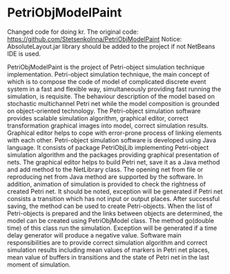 # PetriObjModelPaint 
Changed code for doing kr. The original code: https://github.com/StetsenkoInna/PetriObjModelPaint
Notice: AbsoluteLayout.jar library should be added to the project if not NetBeans IDE is used.

PetriObjModelPaint is the project of Petri-object simulation technique implementation. Petri-object simulation technique, the main concept of which is to compose the code of model of complicated discrete event system in a fast and flexible way, simultaneously providing fast running the simulation, is requisite. The behaviour description of the model based on stochastic multichannel Petri net while the model composition is grounded on object-oriented technology. 
The Petri-object simulation software provides scalable simulation algorithm, graphical editor, correct transformation graphical images into model, correct simulation results. Graphical editor helps to cope with error-prone process of linking elements with each other.
Petri-object simulation software is developed using Java language. It consists of package PetriObjLib implementing Petri-object simulation algorithm and the packages providing graphical presentation of nets. The graphical editor helps to build Petri net, save it as a Java method and add method to the NetLibrary class. The opening net from file or reproducing net from Java method are supported by the software. In addition, animation of simulation is provided to check the rightness of created Petri net. It should be noted, exception will be generated if Petri net consists a transition which has not input or output places. After successful saving, the method can be used to create Petri-objects. When the list of Petri-objects is prepared and the links between objects are determined, the model can be created using PetriObjModel class. The method go(double time) of this class run the simulation. Exception will be generated if a time delay generator will produce a negative value.
Software main responsibilities are to provide correct simulation algorithm and correct simulation results including mean values of markers in Petri net places, mean value of buffers in transitions and the state of Petri net in the last moment of simulation.
